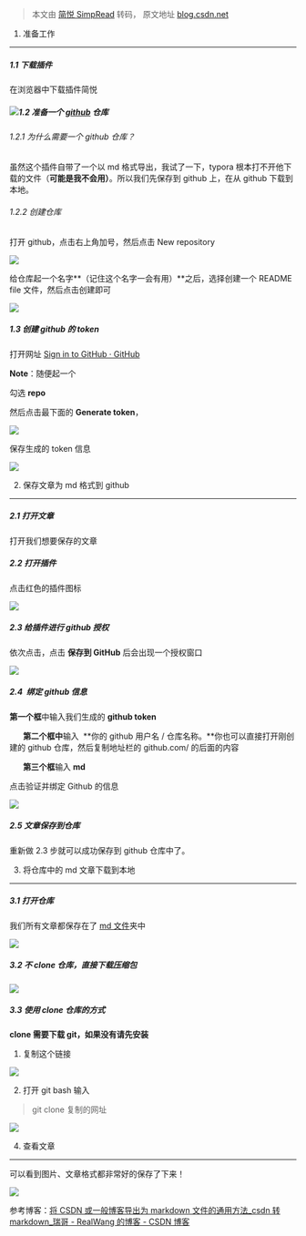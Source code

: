> 本文由 [简悦 SimpRead](http://ksria.com/simpread/) 转码， 原文地址 [blog.csdn.net](https://blog.csdn.net/qq_56326415/article/details/132651235?ops_request_misc=&request_id=&biz_id=102&utm_term=csdn%E6%80%8E%E4%B9%88%E4%B8%8B%E8%BD%BD%E6%96%87%E7%AB%A0md%E6%A0%BC%E5%BC%8F&utm_medium=distribute.pc_search_result.none-task-blog-2~all~sobaiduweb~default-0-132651235.142^v100^control&spm=1018.2226.3001.4187)

1. 准备工作
-------

##### 1.1 下载插件

在浏览器中下载插件简悦

##### ![](https://i-blog.csdnimg.cn/blog_migrate/9204e1e1c373dbbb8d29f1c012ed02e1.png)1.2 准备一个 [github](https://so.csdn.net/so/search?q=github&spm=1001.2101.3001.7020) 仓库

###### 1.2.1 为什么需要一个 github 仓库？

虽然这个插件自带了一个以 md 格式导出，我试了一下，typora 根本打不开他下载的文件（**可能是我不会用）**。所以我们先保存到 github 上，在从 github 下载到本地。

###### 1.2.2 创建仓库

打开 github，点击右上角加号，然后点击 New repository

![](https://i-blog.csdnimg.cn/blog_migrate/e47e04986fbd091310c43e9c5e6578d5.png)

给仓库起一个名字**（记住这个名字一会有用）**之后，选择创建一个 README file 文件，然后点击创建即可

![](https://i-blog.csdnimg.cn/blog_migrate/58b9a3904ccab78c2924ab9b04e3c300.png)

##### 1.3 创建 github 的 token

打开网址 [Sign in to GitHub · GitHub](https://github.com/settings/tokens/new "Sign in to GitHub · GitHub")

**Note**：随便起一个

勾选 **repo**

然后点击最下面的 **Generate token**，

![](https://i-blog.csdnimg.cn/blog_migrate/5c9fccbe2aa33719d379ab64db606515.png)

保存生成的 token 信息

![](https://i-blog.csdnimg.cn/blog_migrate/4d65e35d0c19fdc6b9737eb45e9020b2.png)

2. 保存文章为 md 格式到 github
----------------------

##### 2.1 打开文章

打开我们想要保存的文章

##### 2.2 打开插件

点击红色的插件图标

![](https://i-blog.csdnimg.cn/blog_migrate/920d863eb67db9dec5d8acaf20bca299.png)

##### 2.3 给插件进行 github 授权

依次点击，点击 **保存到 GitHub** 后会出现一个授权窗口

![](https://i-blog.csdnimg.cn/blog_migrate/41b8a2d4896cb67e2fb1dee878833572.png)

##### 2.4  绑定 github 信息

 **第一个框**中输入我们生成的 **github token**

      **第二个框中**输入  **你的 github 用户名 / 仓库名称。**你也可以直接打开刚创建的 github 仓库，然后复制地址栏的 github.com/ 的后面的内容

      **第三个框**输入 **md**

 点击验证并绑定 Github 的信息

![](https://i-blog.csdnimg.cn/blog_migrate/22beb985a96f06b90e5b5eb9eff70c2e.png)

##### 2.5 文章保存到仓库

重新做 2.3 步就可以成功保存到 github 仓库中了。

3. 将仓库中的 md 文章下载到本地
-------------------

##### 3.1 打开仓库

我们所有文章都保存在了 [md 文件](https://so.csdn.net/so/search?q=md%E6%96%87%E4%BB%B6&spm=1001.2101.3001.7020)夹中

![](https://i-blog.csdnimg.cn/blog_migrate/1e6229f099f7962c7a79b960469859fd.png)

##### 3.2 不 clone 仓库，直接下载压缩包

![](https://i-blog.csdnimg.cn/blog_migrate/b8429427d0c38f1088c3c926afdee0e5.png)

##### 3.3 使用 clone 仓库的方式

**clone 需要下载 git，如果没有请先安装**

1. 复制这个链接

![](https://i-blog.csdnimg.cn/blog_migrate/413568f7db6394076996fb7674873a46.png)

2. 打开 git bash 输入

> git clone 复制的网址

![](https://i-blog.csdnimg.cn/blog_migrate/1b0535bdeb87e9c1efd4bfcd798baca1.png)

4. 查看文章
-------

可以看到图片、文章格式都非常好的保存了下来！

![](https://i-blog.csdnimg.cn/blog_migrate/1815c0ccc028c0ed3b6060ad06b0b794.png)

参考博客：[将 CSDN 或一般博客导出为 markdown 文件的通用方法_csdn 转 markdown_瑞哥 - RealWang 的博客 - CSDN 博客](https://blog.csdn.net/wangrui1573/article/details/124662720 "将CSDN或一般博客导出为markdown文件的通用方法_csdn转markdown_瑞哥-RealWang的博客-CSDN博客")